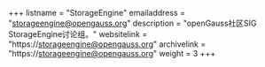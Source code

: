 +++
listname = "StorageEngine"
emailaddress = "storageengine@opengauss.org"
description = "openGauss社区SIG StorageEngine讨论组。"
websitelink = "https://storageengine@opengauss.org"
archivelink = "https://storageengine@opengauss.org"
weight =  3
+++